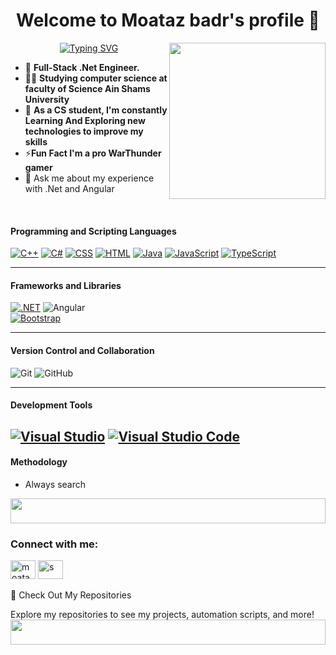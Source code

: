 <h1 align="center">Welcome to  Moataz badr's profile 👋 </h1>
<img width="250" align="right" src="https://c.tenor.com/_DOBjnGspYAAAAAM/code-coding.gif">

<p align="center">
<a href="https://git.io/typing-svg"><img src="https://readme-typing-svg.demolab.com?font=Fira+Code&pause=1000&color=EEC7E1&center=true&vCenter=true&random=false&width=435&lines=.Net Full-stack Developer;Always+learn+new+things+!" alt="Typing SVG" /></a>
</p>

- 🏢 **Full-Stack .Net Engineer.**
  <br>
- 👨‍💻 **Studying computer science at faculty of Science Ain Shams University**
  <br>
- 🏫 **As a CS student, I'm constantly Learning And Exploring new technologies to improve my skills**
- ⚡**Fun Fact I'm a pro WarThunder gamer**
- 💬  Ask me about my experience with .Net and Angular 


<br>


#### **Programming and Scripting Languages**  
[![C++](https://img.shields.io/badge/C++-%2300599C.svg?logo=c%2B%2B&logoColor=white)](#)  [![C#](https://custom-icon-badges.demolab.com/badge/C%23-%23239120.svg?logo=cshrp&logoColor=white)](#)  [![CSS](https://img.shields.io/badge/CSS-1572B6?logo=css3&logoColor=fff)](#)  [![HTML](https://img.shields.io/badge/HTML-%23E34F26.svg?logo=html5&logoColor=white)](#)  [![Java](https://img.shields.io/badge/Java-%23ED8B00.svg?logo=openjdk&logoColor=white)](#)  [![JavaScript](https://img.shields.io/badge/JavaScript-F7DF1E?logo=javascript&logoColor=000)](#)  [![TypeScript](https://img.shields.io/badge/TypeScript-3178C6?logo=typescript&logoColor=fff)](#)
 

---

#### **Frameworks and Libraries**  
[![.NET](https://img.shields.io/badge/.NET-512BD4?logo=dotnet&logoColor=fff)](#)   ![Angular](https://img.shields.io/badge/Angular-%23DD0031.svg?logo=angular&logoColor=white)   
  [![Bootstrap](https://img.shields.io/badge/Bootstrap-7952B3?logo=bootstrap&logoColor=fff)](#)   

---

#### **Version Control and Collaboration**  
![Git](https://img.shields.io/badge/-Git-%23F05032?style=flat-square&logo=git&logoColor=white)  ![GitHub](https://img.shields.io/badge/-GitHub-181717?style=flat-square&logo=github&logoColor=white)



---

#### **Development Tools**  
[![Visual Studio](https://custom-icon-badges.demolab.com/badge/Visual%20Studio-5C2D91.svg?&logo=visual-studio&logoColor=white)](#)    [![Visual Studio Code](https://custom-icon-badges.demolab.com/badge/Visual%20Studio%20Code-0078d7.svg?logo=vsc&logoColor=white)](#)
---

#### **Methodology**  
- Always search  

 <img src="https://github.com/Govindv7555/Govindv7555/blob/main/49e76e0596857673c5c80c85b84394c1.gif" width=100% height=40px>

<h3 align="left">Connect with me:</h3>
<p align="left">
<a href="https://www.linkedin.com/in/moataz-badr-154254303" target="blank"><img align="center" src="https://raw.githubusercontent.com/rahuldkjain/github-profile-readme-generator/master/src/images/icons/Social/linked-in-alt.svg" alt="moataz" height="30" width="40" /></a>
<a href="https://www.facebook.com/share/15f9YLGKMY/" target="blank"><img align="center" src="https://raw.githubusercontent.com/rahuldkjain/github-profile-readme-generator/master/src/images/icons/Social/facebook.svg" alt="s" height="30" width="40" /></a>
<br>
<br>
 📂  Check Out My Repositories
<br>

Explore my repositories to see my projects, automation scripts, and more!
<br>
<img src="https://github.com/Govindv7555/Govindv7555/blob/main/49e76e0596857673c5c80c85b84394c1.gif" width=100% height=40px>

